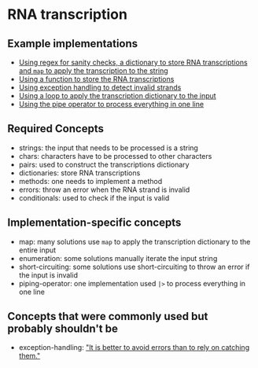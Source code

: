 # RNA transcription

## Example implementations

- [Using regex for sanity checks, a dictionary to store RNA transcriptions and `map` to apply the transcription to the string](https://github.com/exercism/julia/blob/master/exercises/rna-transcription/example.jl)
- [Using a function to store the RNA transcriptions](https://exercism.io/tracks/julia/exercises/rna-transcription/solutions/cfbd7e9776a54d72873c1c877d13d1a3)
- [Using exception handling to detect invalid strands](https://exercism.io/tracks/julia/exercises/rna-transcription/solutions/57f124dd4e744f61b9d721e1f08eab63)
- [Using a loop to apply the transcription dictionary to the input](https://exercism.io/tracks/julia/exercises/rna-transcription/solutions/abe6edd3fd67402f901043eddda5fed3)
- [Using the pipe operator to process everything in one line](https://exercism.io/tracks/julia/exercises/rna-transcription/solutions/f56c87e20f1d4765a73f34ab9df6be45)

## Required Concepts

- strings: the input that needs to be processed is a string
- chars: characters have to be processed to other characters
- pairs: used to construct the transcriptions dictionary
- dictionaries: store RNA transcriptions
- methods: one needs to implement a method
- errors: throw an error when the RNA strand is invalid
- conditionals: used to check if the input is valid

## Implementation-specific concepts

- map: many solutions use `map` to apply the transcription dictionary to the entire input
- enumeration: some solutions manually iterate the input string
- short-circuiting: some solutions use short-circuiting to throw an error if the input is invalid
- piping-operator: one implementation used `|>` to process everything in one line

## Concepts that were commonly used but probably shouldn't be

- exception-handling: ["It is better to avoid errors than to rely on catching them."](https://docs.julialang.org/en/v1/manual/style-guide/#Don't-overuse-try-catch-1)
